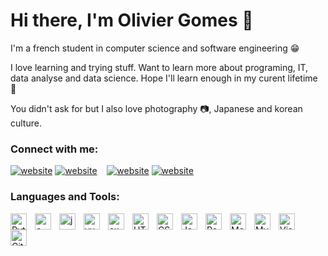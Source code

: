 # Hi there, I'm Olivier Gomes 👋 

I'm a french student in computer science and software engineering 😁

I love learning and trying stuff. Want to learn more about programing, IT, data analyse and data science. Hope I'll learn enough in my curent lifetime 🖖

You didn't ask for but I also love photography 📷, Japanese and korean culture. 

### Connect with me:

[![website](./img/linkedin-light.svg)](https://linkedin.com/in/oliviergomes#gh-light-mode-only)
[![website](./img/linkedin-dark.svg)](https://linkedin.com/in/oliviergomes#gh-dark-mode-only)
&nbsp;&nbsp;
[![website](./img/instagram-light.svg)](https://instagram.com/bbnours_#gh-light-mode-only)
[![website](./img/instagram-dark.svg)](https://instagram.com/bbnours_r#gh-dark-mode-only)

### Languages and Tools:


<img align="left" alt="Python" width="26px" src="https://cdn.jsdelivr.net/gh/devicons/devicon/icons/python/python-original.svg" style="padding-right:10px;" />
<img align="left" alt="c" width="26px" src="https://cdn.jsdelivr.net/gh/devicons/devicon/icons/c/c-original.svg" style="padding-right:10px;" /> 
<img align="left" alt="java" width="26px" src="https://cdn.jsdelivr.net/gh/devicons/devicon/icons/java/java-original.svg" style="padding-right:10px;" />
<img align="left" alt="vuejs" width="26px" src="https://cdn.jsdelivr.net/gh/devicons/devicon/icons/vuejs/vuejs-original.svg" style="padding-right:10px;" />
<img align="left" alt="express" width="26px" src="https://cdn.jsdelivr.net/gh/devicons/devicon/icons/express/express-original.svg" style="padding-right:10px;" />
<img align="left" alt="HTML5" width="26px" src="https://cdn.jsdelivr.net/gh/devicons/devicon/icons/html5/html5-original.svg" style="padding-right:10px;" />
<img align="left" alt="CSS3" width="26px" src="https://cdn.jsdelivr.net/gh/devicons/devicon/icons/css3/css3-original.svg" style="padding-right:10px;" />
<img align="left" alt="JavaScript" width="26px" src="https://cdn.jsdelivr.net/gh/devicons/devicon/icons/javascript/javascript-original.svg" style="padding-right:10px;" />
<img align="left" alt="React" width="26px" src="https://cdn.jsdelivr.net/gh/devicons/devicon/icons/react/react-original.svg" style="padding-right:10px;" />
<img align="left" alt="MongoDB" width="26px" src="https://cdn.jsdelivr.net/gh/devicons/devicon/icons/mongodb/mongodb-original.svg" style="padding-right:10px;" />
<img align="left" alt="MySQL" width="26px" src="https://cdn.jsdelivr.net/gh/devicons/devicon/icons/mysql/mysql-original.svg" style="padding-right:10px;" />
<img align="left" alt="Visual Studio Code" width="26px" src="https://cdn.jsdelivr.net/gh/devicons/devicon/icons/vscode/vscode-original.svg" style="padding-right:10px;" />
<img align="left" alt="Git" width="26px" src="https://cdn.jsdelivr.net/gh/devicons/devicon/icons/git/git-original.svg" style="padding-right:10px;" />



<br />
<br />





[instagram]: https://instagram.com/bbnours_
[linkedin]: https://linkedin.com/in/oliviergomes
